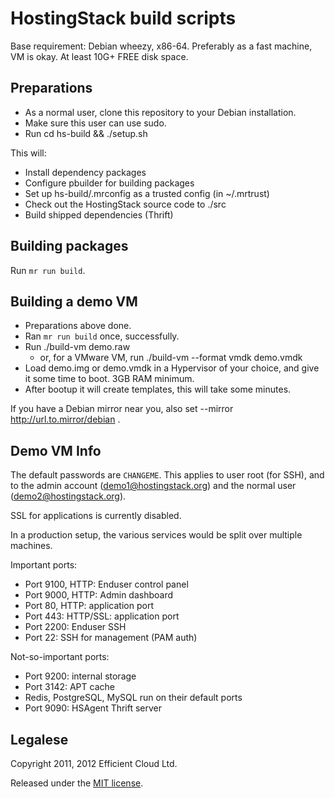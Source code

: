 HostingStack build scripts
==========================

Base requirement: Debian wheezy, x86-64.
Preferably as a fast machine, VM is okay. At least 10G+ FREE disk space.


Preparations
------------

  * As a normal user, clone this repository to your Debian installation.
  * Make sure this user can use sudo.
  * Run cd hs-build && ./setup.sh

This will:

  * Install dependency packages
  * Configure pbuilder for building packages
  * Set up hs-build/.mrconfig as a trusted config (in ~/.mrtrust)
  * Check out the HostingStack source code to ./src
  * Build shipped dependencies (Thrift)

Building packages
-----------------

Run `mr run build`.


Building a demo VM
------------------

  * Preparations above done.
  * Ran `mr run build` once, successfully.
  * Run ./build-vm demo.raw
    * or, for a VMware VM, run ./build-vm --format vmdk demo.vmdk
  * Load demo.img or demo.vmdk in a Hypervisor of your choice, and give
    it some time to boot. 3GB RAM minimum.
  * After bootup it will create templates, this will take some minutes.

If you have a Debian mirror near you, also set --mirror http://url.to.mirror/debian .



Demo VM Info
------------

The default passwords are `CHANGEME`. This applies to user root (for
SSH), and to the admin account (demo1@hostingstack.org) and the
normal user (demo2@hostingstack.org).

SSL for applications is currently disabled.

In a production setup, the various services would be split over multiple
machines.

Important ports:

  * Port 9100, HTTP: Enduser control panel
  * Port 9000, HTTP: Admin dashboard
  * Port 80, HTTP: application port
  * Port 443: HTTP/SSL: application port
  * Port 2200: Enduser SSH
  * Port 22: SSH for management (PAM auth)

Not-so-important ports:

  * Port 9200: internal storage
  * Port 3142: APT cache
  * Redis, PostgreSQL, MySQL run on their default ports
  * Port 9090: HSAgent Thrift server



Legalese
--------

Copyright 2011, 2012 Efficient Cloud Ltd.

Released under the [MIT license](http://www.opensource.org/licenses/mit-license.php).
